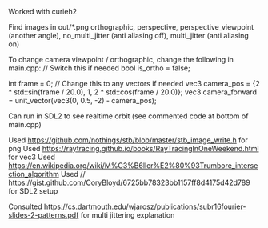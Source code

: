 Worked with curieh2

Find images in out/*.png
orthographic, perspective, perspective_viewpoint (another angle), no_multi_jitter (anti aliasing off), multi_jitter (anti aliasing on)

To change camera viewpoint / orthographic, change the following in main.cpp:
  // Switch this if needed
  bool is_ortho = false;

  int frame = 0;
  // Change this to any vectors if needed
  vec3 camera_pos = {2 * std::sin(frame / 20.0), 1, 2 * std::cos(frame / 20.0)};
  vec3 camera_forward = unit_vector(vec3(0, 0.5, -2) - camera_pos);

Can run in SDL2 to see realtime orbit (see commented code at bottom of main.cpp)

Used https://github.com/nothings/stb/blob/master/stb_image_write.h for png
Used https://raytracing.github.io/books/RayTracingInOneWeekend.html for vec3
Used https://en.wikipedia.org/wiki/M%C3%B6ller%E2%80%93Trumbore_intersection_algorithm
Used // https://gist.github.com/CoryBloyd/6725bb78323bb1157ff8d4175d42d789 for SDL2 setup

Consulted https://cs.dartmouth.edu/wjarosz/publications/subr16fourier-slides-2-patterns.pdf for multi jittering explanation